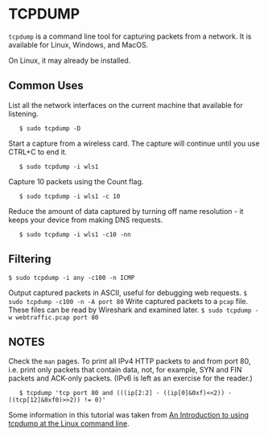 # TCPDUMP
`tcpdump` is a command line tool for capturing packets from a network. It is available for Linux, Windows, and MacOS.

On Linux, it may already be installed.

## Common Uses

List all the network interfaces on the current machine that available for listening.
```
   $ sudo tcpdump -D
```
Start a capture from a wireless card. The capture will continue until you use CTRL+C to end it.
```
   $ sudo tcpdump -i wls1
```
Capture 10 packets using the Count flag.
```
   $ sudo tcpdump -i wls1 -c 10
```
 Reduce the amount of data captured by turning off name resolution - it keeps your device from making DNS requests.
 ```
    $ sudo tcpdump -i wls1 -c10 -nn
 ```
 
 ## Filtering
 ``` $ sudo tcpdump -i any -c100 -n ICMP ```
 
 Output captured packets in ASCII, useful for debugging web requests.
 ``` $ sudo tcpdump -c100 -n -A port 80 ```
 Write captured packets to a ```pcap``` file. These files can be read by Wireshark and examined later.
 ``` $ sudo tcpdump -w webtraffic.pcap port 80 ```
 
 
 
## NOTES
Check the `man` pages.
To  print  all  IPv4 HTTP packets to and from port 80, i.e. print only packets that contain data, not, for example, SYN and FIN packets and ACK-only packets.  (IPv6 is left as an exercise for the reader.)
```
   $ tcpdump 'tcp port 80 and (((ip[2:2] - ((ip[0]&0xf)<<2)) - ((tcp[12]&0xf0)>>2)) != 0)'
```
Some information in this tutorial was taken from <a href="https://opensource.com/article/18/10/introduction-tcpdump">An Introduction to using tcpdump at the Linux command line</a>.
